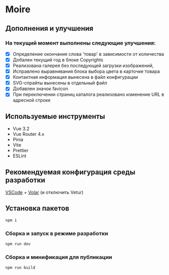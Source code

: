 # Moire

## Дополнения и улучшения

### На текущий момент выполнены следующие улучшения:

* [X] Определение окончания слова 'товар' в зависимости от количества
* [X] Добален текущий год в блоке Copyrights
* [X] Реализована галерея без последующей загрузки изображений,
* [X] Исправлено выравнивания блока выбора цвета в карточке товара
* [X] Контактная информация вынесена в файл конфигурации
* [X] SVG-спрайты вынесены в отдельный файл
* [X] Добавлен значок favicon
* [X] При переключении страниц каталога реализовано изменение URL в адресной строке

## Используемые инструменты

- Vue 3.2
- Vue Router 4.x
- Pinia
- Vite
- Prettier
- ESLint

## Рекомендуемая конфигурация среды разработки

[VSCode](https://code.visualstudio.com/) + [Volar](https://marketplace.visualstudio.com/items?itemName=Vue.volar) (и отключить Vetur)

## Установка пакетов

```sh
npm i
```

### Сборка и запуск в режиме разработки

```sh
npm run dev
```

### Сборка и минификация для публикации

```sh
npm run build
```
